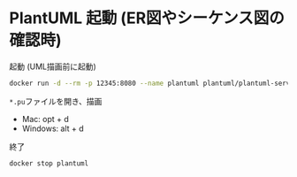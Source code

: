 # PlantUML 起動 (ER図やシーケンス図の確認時)
起動 (UML描画前に起動)
```sh
docker run -d --rm -p 12345:8080 --name plantuml plantuml/plantuml-server
```
`*.pu`ファイルを開き、描画
* Mac: opt + d
* Windows: alt + d

終了
```sh
docker stop plantuml
```